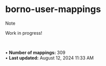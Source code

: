 # borno-user-mappings
> [!NOTE]
> Work in progress!

<br>

• **Number of mappings:** 309  
• **Last updated:** August 12, 2024 11:33 AM  
